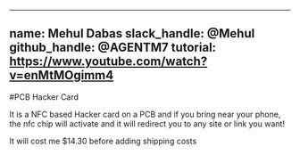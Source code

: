 ---
name: Mehul Dabas
slack_handle: @Mehul
github_handle: @AGENTM7
tutorial: https://www.youtube.com/watch?v=enMtMOgimm4
--

#PCB Hacker Card

It is a NFC based Hacker card on a PCB and if you bring near your phone, the nfc chip will activate and it will redirect you to any site or link you want!

It will cost me $14.30 before adding shipping costs

